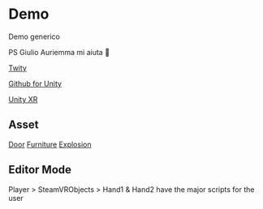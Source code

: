 # Demo
Demo generico

PS
Giulio Auriemma mi aiuta :camel:

[Twity](https://github.com/toofusan/Twity)

[Github for Unity](https://github.com/github-for-unity/Unity)

[Unity XR](https://unity3d.com/learn/tutorials/s/xr)

## Asset

[Door](https://assetstore.unity.com/packages/3d/props/interior/tim-s-horror-assets-the-bloody-door-70847)
[Furniture](https://assetstore.unity.com/packages/3d/props/furniture/big-furniture-pack-7717)
[Explosion](https://assetstore.unity.com/packages/tools/physics/explosion-system-76511)

## Editor Mode

Player > SteamVRObjects > Hand1 & Hand2 have the major scripts for the user
